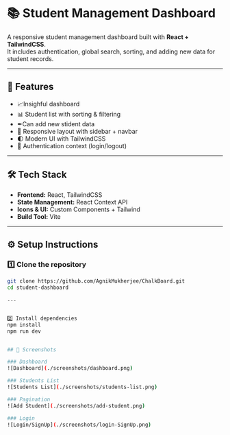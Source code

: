 # 📚 Student Management Dashboard

A responsive student management dashboard built with **React + TailwindCSS**.  
It includes authentication, global search, sorting, and adding new data for student records.  

---

## 🚀 Features
- 📈Insighful dashboard
- 📊 Student list with sorting & filtering
- ✒Can add new stident data   
- 📱 Responsive layout with sidebar + navbar  
- 🌓 Modern UI with TailwindCSS  
- 🔑 Authentication context (login/logout)

---

## 🛠️ Tech Stack
- **Frontend:** React, TailwindCSS  
- **State Management:** React Context API  
- **Icons & UI:** Custom Components + Tailwind  
- **Build Tool:** Vite 

---

## ⚙️ Setup Instructions

### 1️⃣ Clone the repository
```bash
git clone https://github.com/AgnikMukherjee/ChalkBoard.git
cd student-dashboard

--- 


2️⃣ Install dependencies
npm install
npm run dev


## 📸 Screenshots

### Dashboard
![Dashboard](./screenshots/dashboard.png)

### Students List
![Students List](./screenshots/students-list.png)

### Pagination
![Add Student](./screenshots/add-student.png)

### Login
![Login/SignUp](./screenshots/login-SignUp.png)

